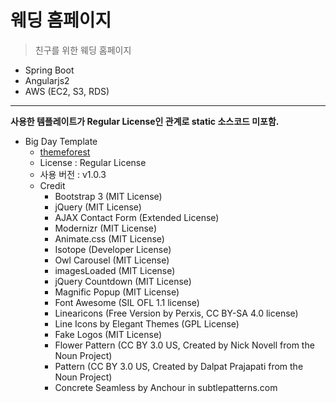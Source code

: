 # 웨딩 홈페이지

> 친구를 위한 웨딩 홈페이지

- Spring Boot
- Angularjs2
- AWS (EC2, S3, RDS)

---

**사용한 템플레이트가 Regular License인 관계로 static 소스코드 미포함.**

- Big Day Template
    - [themeforest](https://themeforest.net/item/big-day-a-modern-onepage-wedding-template/18163388)
    - License : Regular License
    - 사용 버전 : v1.0.3
    - Credit
        - Bootstrap 3 (MIT License)
        - jQuery (MIT License)
        - AJAX Contact Form (Extended License)
        - Modernizr (MIT License)
        - Animate.css (MIT License)
        - Isotope (Developer License)
        - Owl Carousel (MIT License)
        - imagesLoaded (MIT License)
        - jQuery Countdown (MIT License)
        - Magnific Popup (MIT License)
        - Font Awesome (SIL OFL 1.1 license)
        - Linearicons (Free Version by Perxis, CC BY-SA 4.0 license)
        - Line Icons by Elegant Themes (GPL License)
        - Fake Logos (MIT License)
        - Flower Pattern (CC BY 3.0 US, Created by Nick Novell from the Noun Project)
        - Pattern (CC BY 3.0 US, Created by Dalpat Prajapati from the Noun Project)
        - Concrete Seamless by Anchour in subtlepatterns.com